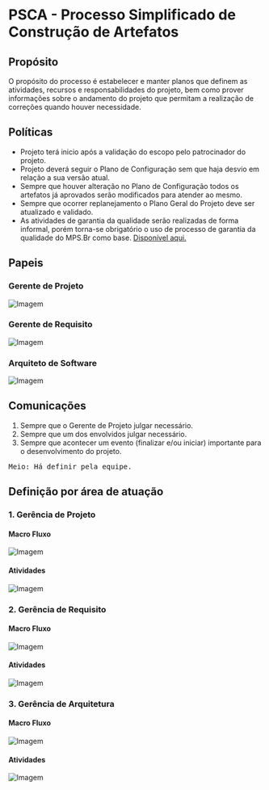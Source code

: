 # PSCA - Processo Simplificado de Construção de Artefatos


## Propósito
O propósito do processo é estabelecer e manter planos que definem as atividades, recursos e responsabilidades do projeto, bem como prover informações sobre o andamento do projeto que permitam a realização de correções quando houver necessidade.

## Políticas
- Projeto terá inicio após a validação do escopo pelo patrocinador do projeto.
- Projeto deverá seguir o Plano de Configuração sem que haja desvio em relação a sua versão atual.
- Sempre que houver alteração no Plano de Configuração todos os artefatos já aprovados serão modificados para atender ao mesmo.
- Sempre que ocorrer replanejamento o Plano Geral do Projeto deve ser atualizado e validado.
- As atividades de garantia da qualidade serão realizadas de forma informal, porém torna-se obrigatório o uso de processo de garantia da qualidade do MPS.Br como base. [Disponível aqui.](http://www.softex.br/wp-content/uploads/2016/04/MPS.BR_Guia_Geral_Software_2016-com-ISBN.pdf?x15632)

## Papeis
### Gerente de Projeto
![Imagem](https://github.com/antlisufg/imagens/blob/master/Papel%20Ger.%20Projeto.PNG)

### Gerente de Requisito
![Imagem](https://github.com/antlisufg/imagens/blob/master/Papel%20Ger.%20Requisito.PNG)

### Arquiteto de Software
![Imagem](https://github.com/antlisufg/imagens/blob/master/Papel%20Ger.%20Sw.PNG)

## Comunicações
1. Sempre que o Gerente de Projeto julgar necessário.
2. Sempre que um dos envolvidos julgar necessário.
3. Sempre que acontecer um evento (finalizar e/ou iniciar) importante para o desenvolvimento do projeto.
<pre>
Meio: Há definir pela equipe.
</pre>

## Definição por área de atuação

### 1. Gerência de Projeto
#### Macro Fluxo
![Imagem](https://github.com/antlisufg/imagens/blob/master/Fluxo%20Ger%20Projeto.png)

#### Atividades
![Imagem](https://github.com/antlisufg/imagens/blob/master/Atividade%20Ger%20Projet.png)

### 2. Gerência de Requisito
#### Macro Fluxo
![Imagem](https://github.com/antlisufg/imagens/blob/master/modeloRequi.png)

#### Atividades
![Imagem](https://github.com/antlisufg/imagens/blob/master/Atividade%20Requi.png)

### 3. Gerência de Arquitetura
#### Macro Fluxo
![Imagem](https://github.com/antlisufg/imagens/blob/master/modeloDesign.png)

#### Atividades
![Imagem](https://github.com/antlisufg/imagens/blob/master/Atividade%20design.png)


